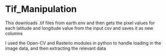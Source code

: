 # Tif_Manipulation
This downloads .tif files from earth.env and then gets the pixel values for each latitude and longitude value from the input csv and saves it as new columns

I used the Open-CV and Rasterio modules in python to handle loading in the image data, and then extracting the relevant data

